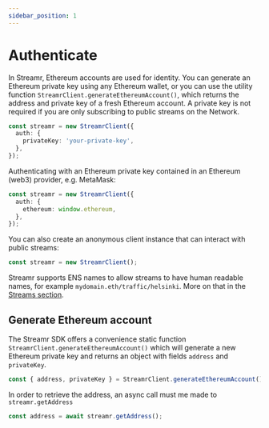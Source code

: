 ```yaml
---
sidebar_position: 1
---
```


# Authenticate

In Streamr, Ethereum accounts are used for identity. You can generate an Ethereum private key using any Ethereum wallet, or you can use the utility function `StreamrClient.generateEthereumAccount()`, which returns the address and private key of a fresh Ethereum account. A private key is not required if you are only subscribing to public streams on the Network.

```ts
const streamr = new StreamrClient({
  auth: {
    privateKey: 'your-private-key',
  },
});
```

Authenticating with an Ethereum private key contained in an Ethereum (web3) provider, e.g. MetaMask:

```ts
const streamr = new StreamrClient({
  auth: {
    ethereum: window.ethereum,
  },
});
```

You can also create an anonymous client instance that can interact with public streams:

```ts
const streamr = new StreamrClient();
```

Streamr supports ENS names to allow streams to have human readable names, for example `mydomain.eth/traffic/helsinki`. More on that in the [Streams section](./streams/creating-streams).

## Generate Ethereum account

The Streamr SDK offers a convenience static function `StreamrClient.generateEthereumAccount()` which will generate a new Ethereum private key and returns an object with fields `address` and `privateKey`.

```ts
const { address, privateKey } = StreamrClient.generateEthereumAccount();
```

In order to retrieve the address, an async call must me made to `streamr.getAddress`

```ts
const address = await streamr.getAddress();
```
